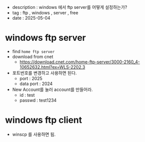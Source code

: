 - description : windows 에서 ftp server를 어떻게 설정하는가?
- tag : ftp , windows , server , free
- date : 2025-05-04

# windows ftp server
- find ```home ftp server```
- download from cnet
  - https://download.cnet.com/home-ftp-server/3000-2160_4-10652632.html?ex=WLS-2202.3
- 포트번호를 변경하고 사용하면 된다.
  - port : 2025
  - data port : 2024
- New Account를 눌러 account를 만들어라.
  - id : test
  - passwd : test1234

# windows ftp client
- winscp 를 사용하면 됨. 